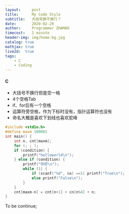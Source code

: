 ```yaml
---
layout:     post
title:      My Code Style
subtitle:   大括号换不换行？
date:       2020-02-29
author:     Programmer ZHAMAO
timecost:   1 minute
header-img: img/home-bg.jpg
catalog: true
mathjax: true
live2d:  true
tags:
    - C
    - Coding
---
```


#### C
- 大括号不换行但是空一格
- 4个空格Tab
- if、for后有一个空格
- 运算符旁空格，作为下标时没有，指针运算符也没有
- 命名大概是喜欢下划线也喜欢驼峰

```c
#include <stdio.h>
#define maxm 100001
int main() {
    int n, cnt[maxm];
    for (; ; );
    if (condition) {
        printf("helloworld\n");
    } else if (condition) {
        printf("你好\n");
        while (1) {
            if (scanf("%d", &n) ==1) printf("True\n");
            else printf("False\n");
        }
    }
    cnt[maxm-n] = cnt[n+1] + cn[n%4] + n;
}
```


To be continue;